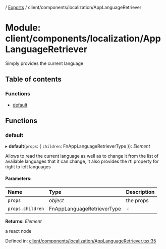 [](../README.md) / [Exports](../modules.md) / client/components/localization/AppLanguageRetriever

# Module: client/components/localization/AppLanguageRetriever

Simply provides the current language

## Table of contents

### Functions

- [default](client_components_localization_applanguageretriever.md#default)

## Functions

### default

▸ **default**(`props`: { `children`: FnAppLanguageRetrieverType  }): *Element*

Allows to read the current language as well as to change it from
the list of available languages that it can change, it also provides
the rtl property for right to left languages

#### Parameters:

Name | Type | Description |
:------ | :------ | :------ |
`props` | *object* | the props   |
`props.children` | FnAppLanguageRetrieverType | - |

**Returns:** *Element*

a react node

Defined in: [client/components/localization/AppLanguageRetriever.tsx:35](https://github.com/onzag/itemize/blob/3efa2a4a/client/components/localization/AppLanguageRetriever.tsx#L35)
